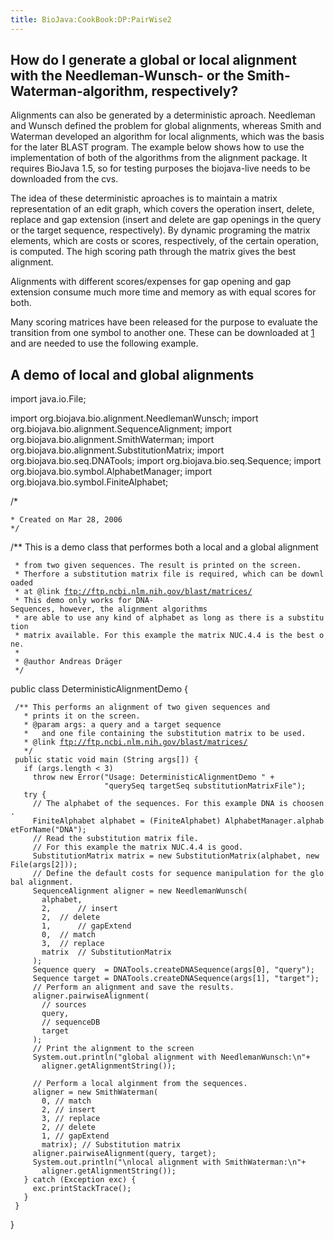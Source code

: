 ```yaml
---
title: BioJava:CookBook:DP:PairWise2
---
```


How do I generate a global or local alignment with the Needleman-Wunsch- or the Smith-Waterman-algorithm, respectively?
-----------------------------------------------------------------------------------------------------------------------

Alignments can also be generated by a deterministic aproach. Needleman
and Wunsch defined the problem for global alignments, whereas Smith and
Waterman developed an algorithm for local alignments, which was the
basis for the later BLAST program. The example below shows how to use
the implementation of both of the algorithms from the alignment package.
It requires BioJava 1.5, so for testing purposes the biojava-live needs
to be downloaded from the cvs.

The idea of these deterministic aproaches is to maintain a matrix
representation of an edit graph, which covers the operation insert,
delete, replace and gap extension (insert and delete are gap openings in
the query or the target sequence, respectively). By dynamic programing
the matrix elements, which are costs or scores, respectively, of the
certain operation, is computed. The high scoring path through the matrix
gives the best alignment.

Alignments with different scores/expenses for gap opening and gap
extension consume much more time and memory as with equal scores for
both.

Many scoring matrices have been released for the purpose to evaluate the
transition from one symbol to another one. These can be downloaded at
[1](ftp://ftp.ncbi.nlm.nih.gov/blast/matrices/) and are needed to use
the following example.

A demo of local and global alignments
-------------------------------------

<java> import java.io.File;

import org.biojava.bio.alignment.NeedlemanWunsch; import
org.biojava.bio.alignment.SequenceAlignment; import
org.biojava.bio.alignment.SmithWaterman; import
org.biojava.bio.alignment.SubstitutionMatrix; import
org.biojava.bio.seq.DNATools; import org.biojava.bio.seq.Sequence;
import org.biojava.bio.symbol.AlphabetManager; import
org.biojava.bio.symbol.FiniteAlphabet;

/\*

`* Created on Mar 28, 2006`  
`*/`

/\*\* This is a demo class that performes both a local and a global
alignment

` * from two given sequences. The result is printed on the screen. `  
` * Therfore a substitution matrix file is required, which can be downloaded`  
` * at @link `[`ftp://ftp.ncbi.nlm.nih.gov/blast/matrices/`](ftp://ftp.ncbi.nlm.nih.gov/blast/matrices/)  
` * This demo only works for DNA-Sequences, however, the alignment algorithms`  
` * are able to use any kind of alphabet as long as there is a substitution`  
` * matrix available. For this example the matrix NUC.4.4 is the best one.`  
` *`  
` * @author Andreas Dräger`  
` */`

public class DeterministicAlignmentDemo {

` /** This performs an alignment of two given sequences and `  
`   * prints it on the screen.`  
`   * @param args: a query and a target sequence `  
`   *   and one file containing the substitution matrix to be used.`  
`   * @link `[`ftp://ftp.ncbi.nlm.nih.gov/blast/matrices/`](ftp://ftp.ncbi.nlm.nih.gov/blast/matrices/)  
`   */`  
` public static void main (String args[]) {`  
`   if (args.length < 3)`  
`     throw new Error("Usage: DeterministicAlignmentDemo " +`  
`                     "querySeq targetSeq substitutionMatrixFile");`  
`   try {`  
`     // The alphabet of the sequences. For this example DNA is choosen.`  
`     FiniteAlphabet alphabet = (FiniteAlphabet) AlphabetManager.alphabetForName("DNA");`  
`     // Read the substitution matrix file. `  
`     // For this example the matrix NUC.4.4 is good.`  
`     SubstitutionMatrix matrix = new SubstitutionMatrix(alphabet, new File(args[2]));`  
`     // Define the default costs for sequence manipulation for the global alignment.`  
`     SequenceAlignment aligner = new NeedlemanWunsch( `  
`       alphabet, `  
`       2,      // insert`  
`       2,  // delete`  
`       1,      // gapExtend`  
`       0,  // match`  
`       3,  // replace`  
`       matrix  // SubstitutionMatrix`  
`     );`  
`     Sequence query  = DNATools.createDNASequence(args[0], "query");`  
`     Sequence target = DNATools.createDNASequence(args[1], "target");`  
`     // Perform an alignment and save the results.`  
`     aligner.pairwiseAlignment(`  
`       // sources`  
`       query, `  
`       // sequenceDB`  
`       target`  
`     );`  
`     // Print the alignment to the screen`  
`     System.out.println("global alignment with NeedlemanWunsch:\n"+`  
`       aligner.getAlignmentString());    `  
`     `  
`     // Perform a local alginment from the sequences.`  
`     aligner = new SmithWaterman(`  
`       0, // match`  
`       2, // insert`  
`       3, // replace `  
`       2, // delete`  
`       1, // gapExtend`  
`       matrix); // Substitution matrix`  
`     aligner.pairwiseAlignment(query, target);`  
`     System.out.println("\nlocal alignment with SmithWaterman:\n"+`  
`       aligner.getAlignmentString());`  
`   } catch (Exception exc) {`  
`     exc.printStackTrace();`  
`   }`  
` }`

} </java>
